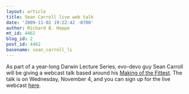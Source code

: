 ```yaml
---
layout: article
title: Sean Carroll live web talk
date: '2009-11-02 19:22:42 -0700'
author: Richard B. Hoppe
mt_id: 4462
blog_id: 2
post_id: 4462
basename: sean_carroll_li
---
```

As part of a year-long Darwin Lecture Series, evo-devo guy  Sean Carroll will be giving a webcast talk based around his [Making of the Fittest](http://www.amazon.com/Making-Fittest-Ultimate-Forensic-Evolution/dp/0393061639/ref=sr_1_1?ie=UTF8&amp;s=books&amp;qid=1257211131&amp;sr=1-1).  The talk is on Wednesday, November 4, and you can sign up for the live webcast [ here](http://darwinlecture3.eventbrite.com/).
